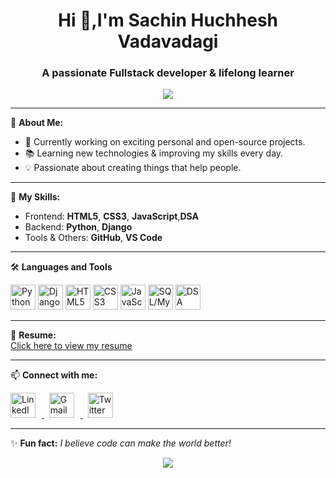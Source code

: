 ## 

<h1 align="center">Hi 👋,I'm Sachin Huchhesh Vadavadagi</h1>
<h3 align="center">A passionate Fullstack developer & lifelong learner</h3>

<p align="center">
  <img src="https://readme-typing-svg.demolab.com?font=Fira+Code&weight=500&size=24&duration=3000&pause=1000&color=00AEEF&center=true&vCenter=true&width=435&lines=Welcome+to+my+GitHub+profile!;I+love+building+cool+projects;Always+learning+something+new!">
</p>

---

🌱 **About Me:**
- 🔭 Currently working on exciting personal and open-source projects.
- 📚 Learning new technologies & improving my skills every day.
- 💡 Passionate about creating things that help people.

---

💼 **My Skills:**
- Frontend: **HTML5**, **CSS3**, **JavaScript**,**DSA**
- Backend: **Python**, **Django**
- Tools & Others: **GitHub**, **VS Code**

---
 🛠️ **Languages and Tools**
<p align="left">
  <img src="https://cdn.jsdelivr.net/gh/devicons/devicon/icons/python/python-original.svg" alt="Python" width="40" height="40"/>
  <img src="https://cdn.jsdelivr.net/gh/devicons/devicon/icons/django/django-plain.svg" alt="Django" width="40" height="40"/>
  <img src="https://cdn.jsdelivr.net/gh/devicons/devicon/icons/html5/html5-original.svg" alt="HTML5" width="40" height="40"/>
  <img src="https://cdn.jsdelivr.net/gh/devicons/devicon/icons/css3/css3-original.svg" alt="CSS3" width="40" height="40"/>
  <img src="https://cdn.jsdelivr.net/gh/devicons/devicon/icons/javascript/javascript-original.svg" alt="JavaScript" width="40" height="40"/>
  <img src="https://cdn.jsdelivr.net/gh/devicons/devicon/icons/mysql/mysql-original.svg" alt="SQL/MySQL" width="40" height="40"/>
  <img src="https://img.icons8.com/external-flaticons-flat-flat-icons/64/000000/external-algorithm-computer-programming-flaticons-flat-flat-icons.png" alt="DSA" width="40" height="40"/>
</p>

---

📄 **Resume:**  
[Click here to view my resume](#) <!-- replace # with your resume link -->

---

📫 **Connect with me:**
<p align="left">
   <a href="https://linkedin.com/in/yourusername" target="_blank">
    <img src="https://cdn.jsdelivr.net/gh/devicons/devicon/icons/linkedin/linkedin-original.svg" alt="LinkedIn" width="40" height="40" style="margin-right: 10px;"/>
  </a>
  &nbsp;
  <a href="mailto:youremail@example.com" target="_blank">
    <img src="https://cdn.jsdelivr.net/gh/devicons/devicon/icons/google/google-original.svg" alt="Gmail" width="40" height="40" style="margin-right: 10px;"/>
  </a>
  &nbsp;
  <a href="https://twitter.com/yourusername" target="_blank">
    <img src="https://cdn.jsdelivr.net/gh/devicons/devicon/icons/twitter/twitter-original.svg" alt="Twitter" width="40" height="40"/>
  </a>
</p>


---

✨ **Fun fact:** *I believe code can make the world better!*

<p align="center">
  <img src="https://github-readme-stats.vercel.app/api?username=yourusername&show_icons=true&theme=radical" />
</p>
